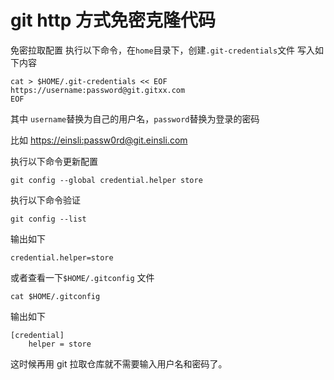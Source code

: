 # git http 方式免密克隆代码

免密拉取配置
执行以下命令，在`home`目录下，创建`.git-credentials`文件 写入如下内容

```shell
cat > $HOME/.git-credentials << EOF
https://username:password@git.gitxx.com
EOF
```

其中 `username`替换为自己的用户名，`password`替换为登录的密码

比如 <https://einsli:passw0rd@git.einsli.com>

执行以下命令更新配置

```shell
git config --global credential.helper store
```

执行以下命令验证

```shell
git config --list
```

输出如下

```PlainText
credential.helper=store
```

或者查看一下`$HOME/.gitconfig` 文件

```shell
cat $HOME/.gitconfig
```

输出如下

```PlainText
[credential]
	helper = store
```

这时候再用 git 拉取仓库就不需要输入用户名和密码了。
